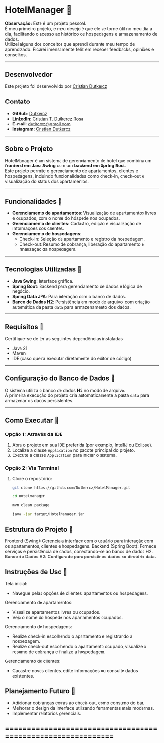 # HotelManager 🏨

**Observação:** Este é um projeto pessoal.  
É meu primeiro projeto, e meu desejo é que ele se torne útil no meu dia a dia, facilitando o acesso ao histórico de hospedagens e armazenamento de dados.  
Utilizei alguns dos conceitos que aprendi durante meu tempo de aprendizado. Ficarei imensamente feliz em receber feedbacks, opiniões e conselhos.

---

## Desenvolvedor

Este projeto foi desenvolvido por [Cristian Dutkercz](https://github.com/Dutkercz)

## Contato
- **GitHub**: [Dutkercz](https://github.com/Dutkercz)
- **LinkedIn**: [Cristian T. Dutkercz Rosa](https://linkedin.com/in/seu-perfil)
- **E-mail**: dutkercz@gmail.com  
- **Instagram**: [Cristian Dutkercz](https://www.instagram.com/cristiandutkercz)  

---

## Sobre o Projeto

HotelManager é um sistema de gerenciamento de hotel que combina um **frontend em Java Swing** com um **backend em Spring Boot**.  
Este projeto permite o gerenciamento de apartamentos, clientes e hospedagens, incluindo funcionalidades como check-in, check-out e visualização do status dos apartamentos.

---

## Funcionalidades 🚀
- **Gerenciamento de apartamentos**: Visualização de apartamentos livres e ocupados, com o nome do hóspede nos ocupados.
- **Gerenciamento de clientes**: Cadastro, edição e visualização de informações dos clientes.
- **Gerenciamento de hospedagens**:
  - Check-in: Seleção de apartamento e registro da hospedagem.
  - Check-out: Resumo de cobrança, liberação do apartamento e finalização da hospedagem.

---

## Tecnologias Utilizadas 🚀
- **Java Swing**: Interface gráfica.
- **Spring Boot**: Backend para gerenciamento de dados e lógica de negócio.
- **Spring Data JPA**: Para interação com o banco de dados.
- **Banco de Dados H2**: Persistência em modo de arquivo, com criação automática da pasta `data` para armazenamento dos dados.

---

## Requisitos 🚀
Certifique-se de ter as seguintes dependências instaladas:
- Java 21
- Maven
- IDE (caso queira executar diretamente do editor de código)

---

## Configuração do Banco de Dados 🚀
O sistema utiliza o banco de dados **H2** no modo de arquivo.  
A primeira execução do projeto cria automaticamente a pasta `data` para armazenar os dados persistentes.

---

## Como Executar 🚀

### Opção 1: Através da IDE
1. Abra o projeto em sua IDE preferida (por exemplo, IntelliJ ou Eclipse).
2. Localize a classe `Application` no pacote principal do projeto.
3. Execute a classe `Application` para iniciar o sistema.

### Opção 2: Via Terminal
1. Clone o repositório:
   ```bash
   git clone https://github.com/Dutkercz/HotelManager.git

   cd HotelManager

   mvn clean package

   java -jar target/HotelManager.jar

## Estrutura do Projeto 🚀

Frontend (Swing): Gerencia a interface com o usuário para interação com os apartamentos, clientes e hospedagens.
Backend (Spring Boot): Fornece serviços e persistência de dados, conectando-se ao banco de dados H2.
Banco de Dados H2: Configurado para persistir os dados no diretório data.

## Instruções de Uso 🚀

Tela inicial:  
  - Navegue pelas opções de clientes, apartamentos ou hospedagens.

Gerenciamento de apartamentos:  
  - Visualize apartamentos livres ou ocupados.
  - Veja o nome do hóspede nos apartamentos ocupados.

Gerenciamento de hospedagens:  
  - Realize check-in escolhendo o apartamento e registrando a hospedagem.
  - Realize check-out escolhendo o apartamento ocupado, visualize o resumo de cobrança e finalize a hospedagem.

Gerenciamento de clientes:  
  - Cadastre novos clientes, edite informações ou consulte dados existentes.

## Planejamento Futuro 🚀
  - Adicionar cobranças extras ao check-out, como consumo do bar.
  - Melhorar o design da interface utilizando ferramentas mais modernas.
  - Implementar relatórios gerenciais.

## ============================================================

